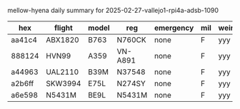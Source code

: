 mellow-hyena daily summary for 2025-02-27-vallejo1-rpi4a-adsb-1090

|hex|flight|model|reg|emergency|mil|weirdo|
|--|--|--|--|--|--|--|
|aa41c4|ABX1820|B763|N760CK|none|F|yyy|
|888124|HVN99|A359|VN-A891|none|F|yyy|
|a44963|UAL2110|B39M|N37548|none|F|yyy|
|a2b6ff|SKW3994|E75L|N274SY|none|F|yyy|
|a6e598|N5431M|BE9L|N5431M|none|F|yyy|
